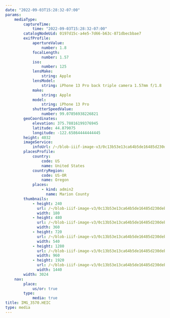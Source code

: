 ```yaml
---
date: "2022-09-03T15:28:32-07:00"
params:
    mediaType:
        captureTime:
            time: "2022-09-03T15:28:32-07:00"
        catalogNodeUid: 0197d15c-a4e5-7d66-b63c-871dbecbbae7
        exifProfile:
            apertureValue:
                number: 1.8
            focalLength:
                number: 1.57
            iso:
                number: 125
            lensMake:
                string: Apple
            lensModel:
                string: iPhone 13 Pro back triple camera 1.57mm f/1.8
            make:
                string: Apple
            model:
                string: iPhone 13 Pro
            shutterSpeedValue:
                number: 99.07856938226821
        geoCoordinates:
            elevation: 375.78816199376945
            latitude: 44.879075
            longitude: -122.65864444444445
        height: 4032
        imageService:
            infoUrl: /~/blob-iiif-image-v3/0c13b53e13ca64b5de16485d230deb67d16a870131989307763820be2c792913/info.json
        placesProfile:
            country:
                code: US
                name: United States
            countryRegion:
                code: US-OR
                name: Oregon
            places:
                - kind: admin2
                  name: Marion County
        thumbnails:
            - height: 240
              url: /~/blob-iiif-image-v3/0c13b53e13ca64b5de16485d230deb67d16a870131989307763820be2c792913/full/180%2C240/0/default.jpg
              width: 180
            - height: 480
              url: /~/blob-iiif-image-v3/0c13b53e13ca64b5de16485d230deb67d16a870131989307763820be2c792913/full/360%2C480/0/default.jpg
              width: 360
            - height: 720
              url: /~/blob-iiif-image-v3/0c13b53e13ca64b5de16485d230deb67d16a870131989307763820be2c792913/full/540%2C720/0/default.jpg
              width: 540
            - height: 1280
              url: /~/blob-iiif-image-v3/0c13b53e13ca64b5de16485d230deb67d16a870131989307763820be2c792913/full/960%2C1280/0/default.jpg
              width: 960
            - height: 1920
              url: /~/blob-iiif-image-v3/0c13b53e13ca64b5de16485d230deb67d16a870131989307763820be2c792913/full/1440%2C1920/0/default.jpg
              width: 1440
        width: 3024
    nav:
        place:
            us/or: true
        type:
            media: true
title: IMG_3570.HEIC
type: media
---
```

